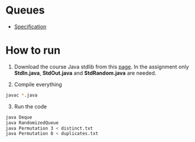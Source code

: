 # Queues

- [Specification](https://coursera.cs.princeton.edu/algs4/assignments/queues/specification.php)

# How to run

1. Download the course Java stdlib from this [page](https://introcs.cs.princeton.edu/java/stdlib). In the assignment only **StdIn.java**, **StdOut.java** and **StdRandom.java** are needed.

2. Compile everything

```sh
javac *.java
```

3. Run the code

```sh
java Deque
java RandomizedQueue
java Permutation 3 < distinct.txt
java Permutation 8 < duplicates.txt
```
